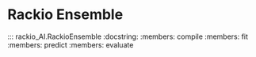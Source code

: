 # Rackio Ensemble

::: rackio_AI.RackioEnsemble
    :docstring:
    :members: compile
    :members: fit
    :members: predict
    :members: evaluate